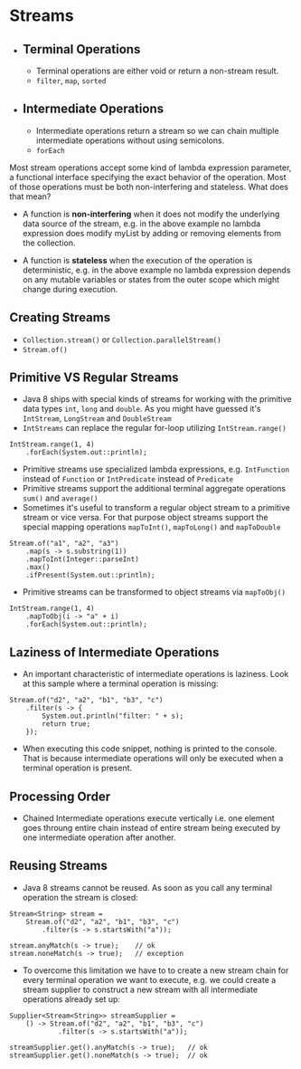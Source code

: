 # Streams

- ## Terminal Operations
  - Terminal operations are either void or return a non-stream result.
  - `filter`, `map`, `sorted`

- ## Intermediate Operations
  - Intermediate operations return a stream so we can chain multiple intermediate operations without using semicolons.
  - `forEach`
 
Most stream operations accept some kind of lambda expression parameter, a functional interface specifying the exact behavior of the operation. Most of those operations must be both non-interfering and stateless. What does that mean?

- A function is **non-interfering** when it does not modify the underlying data source of the stream, e.g. in the above example no lambda expression does modify myList by adding or removing elements from the collection.

- A function is **stateless** when the execution of the operation is deterministic, e.g. in the above example no lambda expression depends on any mutable variables or states from the outer scope which might change during execution.

## Creating Streams

  - `Collection.stream()` or `Collection.parallelStream()`
  - `Stream.of()`
 
## Primitive VS Regular Streams

- Java 8 ships with special kinds of streams for working with the primitive data types `int`, `long` and `double`. As you might have guessed it's `IntStream`, `LongStream` and `DoubleStream`
- `IntStreams` can replace the regular for-loop utilizing `IntStream.range()`

```
IntStream.range(1, 4)
    .forEach(System.out::println);
```
- Primitive streams use specialized lambda expressions, e.g. `IntFunction` instead of `Function` or `IntPredicate` instead of `Predicate`
- Primitive streams support the additional terminal aggregate operations `sum()` and `average()`
- Sometimes it's useful to transform a regular object stream to a primitive stream or vice versa. For that purpose object streams support the special mapping operations `mapToInt()`, `mapToLong()` and `mapToDouble`
```
Stream.of("a1", "a2", "a3")
    .map(s -> s.substring(1))
    .mapToInt(Integer::parseInt)
    .max()
    .ifPresent(System.out::println);
```
- Primitive streams can be transformed to object streams via `mapToObj()`
```
IntStream.range(1, 4)
    .mapToObj(i -> "a" + i)
    .forEach(System.out::println);
```
## Laziness of Intermediate Operations

- An important characteristic of intermediate operations is laziness. Look at this sample where a terminal operation is missing:

```
Stream.of("d2", "a2", "b1", "b3", "c")
    .filter(s -> {
        System.out.println("filter: " + s);
        return true;
    });
```
- When executing this code snippet, nothing is printed to the console. That is because intermediate operations will only be executed when a terminal operation is present.

## Processing Order

- Chained Intermediate operations execute vertically i.e. one element goes throung entire chain instead of entire stream being executed by one intermediate operation after another.

## Reusing Streams

- Java 8 streams cannot be reused. As soon as you call any terminal operation the stream is closed:
```
Stream<String> stream =
    Stream.of("d2", "a2", "b1", "b3", "c")
        .filter(s -> s.startsWith("a"));

stream.anyMatch(s -> true);    // ok
stream.noneMatch(s -> true);   // exception
```
- To overcome this limitation we have to to create a new stream chain for every terminal operation we want to execute, e.g. we could create a stream supplier to construct a new stream with all intermediate operations already set up:
```
Supplier<Stream<String>> streamSupplier =
    () -> Stream.of("d2", "a2", "b1", "b3", "c")
            .filter(s -> s.startsWith("a"));

streamSupplier.get().anyMatch(s -> true);   // ok
streamSupplier.get().noneMatch(s -> true);  // ok
```

